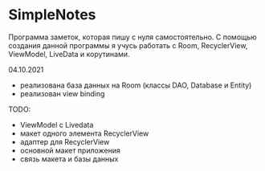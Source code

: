 # SimpleNotes

Программа заметок, которая пишу с нуля самостоятельно. С помощью создания данной программы я учусь работать с Room, RecyclerView, ViewModel, LiveData и корутинами.

04.10.2021
- реализована база данных на Room (классы DAO, Database и Entity)
- реализован view binding

TODO:
- ViewModel c Livedata
- макет одного элемента RecyclerView
- адаптер для RecyclerView
- основной макет приложения
- связь макета и базы данных
